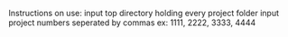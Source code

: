 Instructions on use: 
input top directory holding every project folder
input project numbers seperated by commas
  ex: 1111, 2222, 3333, 4444
